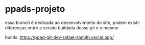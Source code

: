 # ppads-projeto
essa branch é dedicada ao desenvolvimento do site, podem existir diferenças entre a versão buildada desse git e o mesmo

builds:
https://ppad-git-dev-rafael-zamith.vercel.app/
